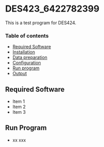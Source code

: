 # DES423_6422782399

This is a test program for DES424.

### Table of contents

* [Required Software](#required-software)
* [Installation](#installation)
* [Data preparation](#data-preparation)
* [Configuration](#configuration)
* [Run program](#run-program)
* [Output](#output)

## Required Software
* Item 1
* Item 2
* Item 3

## Run Program

* xx xxx